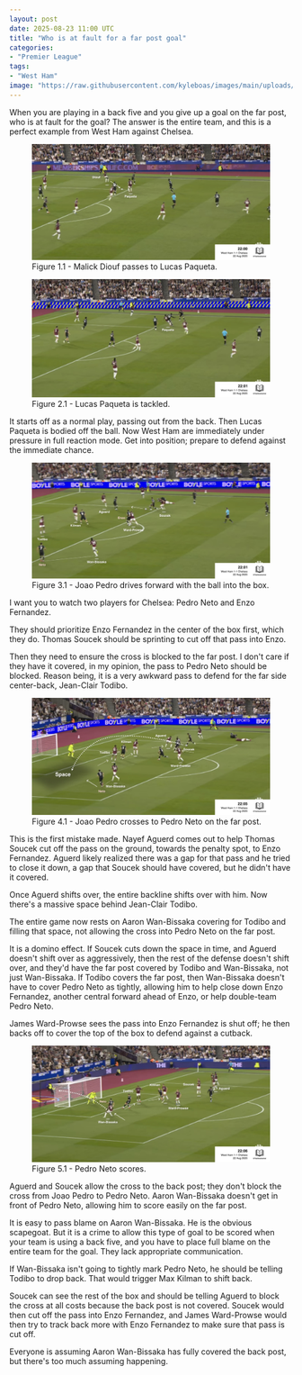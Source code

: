 ```yaml
---
layout: post
date: 2025-08-23 11:00 UTC
title: "Who is at fault for a far post goal"
categories:
- "Premier League"
tags:
- "West Ham"
image: "https://raw.githubusercontent.com/kyleboas/images/main/uploads/2025/08/22/Image-22Aug2025_19:51:23.png"
---
```


When you are playing in a back five and you give up a goal on the far post, who is at fault for the goal? The answer is the entire team, and this is a perfect example from West Ham against Chelsea.

<!---more--->

<figure>
    <img src="https://raw.githubusercontent.com/kyleboas/images/main/uploads/2025/08/22/Image-22Aug2025_19:19:27.png">
    <figcaption>Figure 1.1 - Malick Diouf passes to Lucas Paqueta.</figcaption>
</figure>

<figure>
    <img src="https://raw.githubusercontent.com/kyleboas/images/main/uploads/2025/08/22/Image-22Aug2025_19:19:31.png">
    <figcaption>Figure 2.1 - Lucas Paqueta is tackled.</figcaption>
</figure>

It starts off as a normal play, passing out from the back. Then Lucas Paqueta is bodied off the ball. Now West Ham are immediately under pressure in full reaction mode. Get into position; prepare to defend against the immediate chance.

<figure>
    <img src="https://raw.githubusercontent.com/kyleboas/images/main/uploads/2025/08/22/Image-22Aug2025_19:19:36.png">
    <figcaption>Figure 3.1 - Joao Pedro drives forward with the ball into the box.</figcaption>
</figure>

I want you to watch two players for Chelsea: Pedro Neto and Enzo Fernandez. 

They should prioritize Enzo Fernandez in the center of the box first, which they do. Thomas Soucek should be sprinting to cut off that pass into Enzo.

Then they need to ensure the cross is blocked to the far post. I don't care if they have it covered, in my opinion, the pass to Pedro Neto should be blocked. Reason being, it is a very awkward pass to defend for the far side center-back, Jean-Clair Todibo.

<figure>
    <img src="https://raw.githubusercontent.com/kyleboas/images/main/uploads/2025/08/22/Image-22Aug2025_19:19:45.png">
    <figcaption>Figure 4.1 - Joao Pedro crosses to Pedro Neto on the far post.</figcaption>
</figure>

This is the first mistake made. Nayef Aguerd comes out to help Thomas Soucek cut off the pass on the ground, towards the penalty spot, to Enzo Fernandez. Aguerd likely realized there was a gap for that pass and he tried to close it down, a gap that Soucek should have covered, but he didn't have it covered.

Once Aguerd shifts over, the entire backline shifts over with him. Now there's a massive space behind Jean-Clair Todibo.

The entire game now rests on Aaron Wan-Bissaka covering for Todibo and filling that space, not allowing the cross into Pedro Neto on the far post.

It is a domino effect. If Soucek cuts down the space in time, and Aguerd doesn't shift over as aggressively, then the rest of the defense doesn't shift over, and they'd have the far post covered by Todibo and Wan-Bissaka, not just Wan-Bissaka. If Todibo covers the far post, then Wan-Bissaka doesn't have to cover Pedro Neto as tightly, allowing him to help close down Enzo Fernandez, another central forward ahead of Enzo, or help double-team Pedro Neto.

James Ward-Prowse sees the pass into Enzo Fernandez is shut off; he then backs off to cover the top of the box to defend against a cutback.

<figure>
    <img src="https://raw.githubusercontent.com/kyleboas/images/main/uploads/2025/08/22/Image-22Aug2025_19:19:55.png">
    <figcaption>Figure 5.1 - Pedro Neto scores.</figcaption>
</figure>

Aguerd and Soucek allow the cross to the back post; they don't block the cross from Joao Pedro to Pedro Neto. Aaron Wan-Bissaka doesn't get in front of Pedro Neto, allowing him to score easily on the far post.

It is easy to pass blame on Aaron Wan-Bissaka. He is the obvious scapegoat. But it is a crime to allow this type of goal to be scored when your team is using a back five, and you have to place full blame on the entire team for the goal. They lack appropriate communication. 

If Wan-Bissaka isn't going to tightly mark Pedro Neto, he should be telling Todibo to drop back. That would trigger Max Kilman to shift back. 

Soucek can see the rest of the box and should be telling Aguerd to block the cross at all costs because the back post is not covered. Soucek would then cut off the pass into Enzo Fernandez, and James Ward-Prowse would then try to track back more with Enzo Fernandez to make sure that pass is cut off. 

Everyone is assuming Aaron Wan-Bissaka has fully covered the back post, but there's too much assuming happening.
